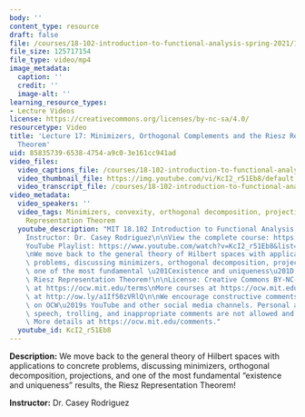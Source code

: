 ```yaml
---
body: ''
content_type: resource
draft: false
file: /courses/18-102-introduction-to-functional-analysis-spring-2021/18102-sp21-lecture-17_360p_16_9.mp4
file_size: 125717154
file_type: video/mp4
image_metadata:
  caption: ''
  credit: ''
  image-alt: ''
learning_resource_types:
- Lecture Videos
license: https://creativecommons.org/licenses/by-nc-sa/4.0/
resourcetype: Video
title: 'Lecture 17: Minimizers, Orthogonal Complements and the Riesz Representation
  Theorem'
uid: 85835739-6538-4754-a9c0-3e161cc941ad
video_files:
  video_captions_file: /courses/18-102-introduction-to-functional-analysis-spring-2021/14SI0vFnIpGrSDrlBc-8IIk5BAoG1epXI_transcript.webvtt
  video_thumbnail_file: https://img.youtube.com/vi/KcI2_r51Eb8/default.jpg
  video_transcript_file: /courses/18-102-introduction-to-functional-analysis-spring-2021/14SI0vFnIpGrSDrlBc-8IIk5BAoG1epXI_transcript.pdf
video_metadata:
  video_speakers: ''
  video_tags: Minimizers, convexity, orthogonal decomposition, projections, Riesz
    Representation Theorem
  youtube_description: "MIT 18.102 Introduction to Functional Analysis, Spring 2021\n\
    Instructor: Dr. Casey Rodriguez\n\nView the complete course: https://ocw.mit.edu/courses/18-102-introduction-to-functional-analysis-spring-2021/\n\
    YouTube Playlist: https://www.youtube.com/watch?v=KcI2_r51Eb8&list=PLUl4u3cNGP63micsJp_--fRAjZXPrQzW_&index=17\n\
    \nWe move back to the general theory of Hilbert spaces with applications to concrete\
    \ problems, discussing minimizers, orthogonal decomposition, projections, and\
    \ one of the most fundamental \u201Cexistence and uniqueness\u201D results, the\
    \ Riesz Representation Theorem!\n\nLicense: Creative Commons BY-NC-SA\nMore information\
    \ at https://ocw.mit.edu/terms\nMore courses at https://ocw.mit.edu\nSupport OCW\
    \ at http://ow.ly/a1If50zVRlQ\n\nWe encourage constructive comments and discussion\
    \ on OCW\u2019s YouTube and other social media channels. Personal attacks, hate\
    \ speech, trolling, and inappropriate comments are not allowed and may be removed.\
    \ More details at https://ocw.mit.edu/comments."
  youtube_id: KcI2_r51Eb8
---
```

**Description:** We move back to the general theory of Hilbert spaces with applications to concrete problems, discussing minimizers, orthogonal decomposition, projections, and one of the most fundamental “existence and uniqueness” results, the Riesz Representation Theorem!

**Instructor:** Dr. Casey Rodriguez
